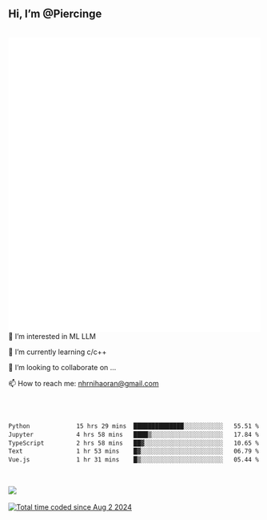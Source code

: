 <h2> Hi, I’m @Piercinge </h2>

<br>

<img align="right" src="https://raw.githubusercontent.com/Piercinge/github-stats/master/generated/overview.svg#gh-light-mode-only">
<img align="right" src="https://raw.githubusercontent.com/Piercinge/github-stats/master/generated/overview.svg#gh-dark-mode-only">

👀 I’m interested in ML LLM

🌱 I’m currently learning c/c++

💞️ I’m looking to collaborate on ...

📫 How to reach me: nhrnihaoran@gmail.com

<br><br>

<!--START_SECTION:waka-->

```txt
Python             15 hrs 29 mins  ██████████████░░░░░░░░░░░   55.51 %
Jupyter            4 hrs 58 mins   ████▒░░░░░░░░░░░░░░░░░░░░   17.84 %
TypeScript         2 hrs 58 mins   ██▓░░░░░░░░░░░░░░░░░░░░░░   10.65 %
Text               1 hr 53 mins    █▓░░░░░░░░░░░░░░░░░░░░░░░   06.79 %
Vue.js             1 hr 31 mins    █▒░░░░░░░░░░░░░░░░░░░░░░░   05.44 %
```

<!--END_SECTION:waka-->

<br>

<a href="https://wakatime.com"><img src="https://wakatime.com/share/@haoran_ni/48d32ab7-16dd-4d92-9eeb-ae9d66413442.png" /></a>

<!--
[![Ashutosh's github activity graph](https://github-readme-activity-graph.vercel.app/graph?username=Piercinge&theme=minimal)](https://github.com/ashutosh00710/github-readme-activity-graph)-->

<a href="https://wakatime.com/@2e7a1580-9a6c-4340-8b70-5b56364a5d8c"><img src="https://wakatime.com/badge/user/2e7a1580-9a6c-4340-8b70-5b56364a5d8c.svg" alt="Total time coded since Aug 2 2024" /></a>
